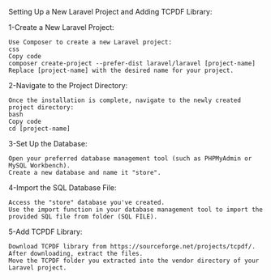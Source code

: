 Setting Up a New Laravel Project and Adding TCPDF Library:
  
  1-Create a New Laravel Project:
    
    Use Composer to create a new Laravel project:
    css
    Copy code
    composer create-project --prefer-dist laravel/laravel [project-name]
    Replace [project-name] with the desired name for your project.
  
  2-Navigate to the Project Directory:
  
    Once the installation is complete, navigate to the newly created project directory:
    bash
    Copy code
    cd [project-name]
  
  3-Set Up the Database:
  
    Open your preferred database management tool (such as PHPMyAdmin or MySQL Workbench).
    Create a new database and name it "store".
    
  4-Import the SQL Database File:
  
    Access the "store" database you've created.
    Use the import function in your database management tool to import the provided SQL file from folder (SQL FILE).
 
  5-Add TCPDF Library:
  
    Download TCPDF library from https://sourceforge.net/projects/tcpdf/.
    After downloading, extract the files.
    Move the TCPDF folder you extracted into the vendor directory of your Laravel project.
